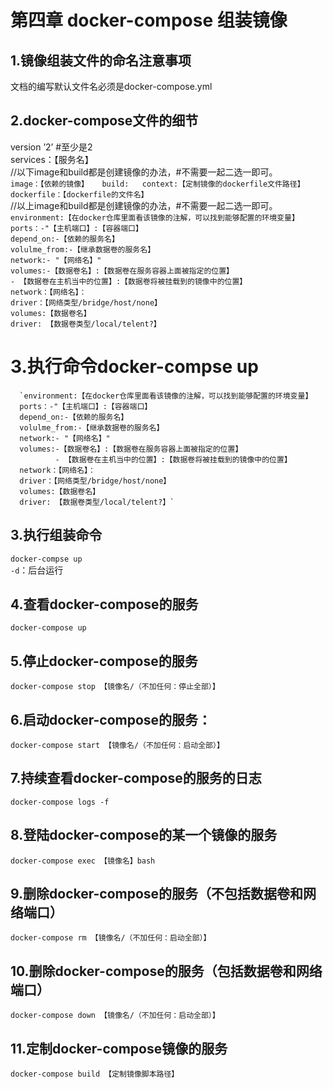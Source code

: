 第四章 docker-compose 组装镜像  
=======    
1.镜像组装文件的命名注意事项  
----------    
文档的编写默认文件名必须是docker-compose.yml  

2.docker-compose文件的细节  
----------     
version ’2’ #至少是2  
services：【服务名】  
  //以下image和build都是创建镜像的办法，#不需要一起二选一即可。  
  `image：【依赖的镜像】  
  build:  
    context:【定制镜像的dockerfile文件路径】  
    dockerfile：【dockerfile的文件名】`  
  //以上image和build都是创建镜像的办法，#不需要一起二选一即可。  
      `environment:【在docker仓库里面看该镜像的注解，可以找到能够配置的环境变量】`  
      `ports：-"【主机端口】:【容器端口】`  
      `depend_on:-【依赖的服务名】`  
      `volulme_from:-【继承数据卷的服务名】`  
      `network:- "【网络名】"`  
      `volumes:-【数据卷名】:【数据卷在服务容器上面被指定的位置】`  
              `- 【数据卷在主机当中的位置】:【数据卷将被挂载到的镜像中的位置】`  
      `network：【网络名】：`  
      `driver：【网络类型/bridge/host/none】`  
      `volumes:【数据卷名】`  
      `driver: 【数据卷类型/local/telent?】`  

3.执行命令docker-compse up  
=======
      `environment:【在docker仓库里面看该镜像的注解，可以找到能够配置的环境变量】  
      ports：-"【主机端口】:【容器端口】  
      depend_on:-【依赖的服务名】  
      volulme_from:-【继承数据卷的服务名】  
      network:- "【网络名】"  
      volumes:-【数据卷名】:【数据卷在服务容器上面被指定的位置】  
              - 【数据卷在主机当中的位置】:【数据卷将被挂载到的镜像中的位置】  
      network：【网络名】：  
      driver：【网络类型/bridge/host/none】  
      volumes:【数据卷名】  
      driver: 【数据卷类型/local/telent?】`  

3.执行组装命令
-------------    
`docker-compse up`  
`-d`：后台运行  

4.查看docker-compose的服务   
-------    
`docker-compose up`  

5.停止docker-compose的服务   
-------    
`docker-compose stop 【镜像名/（不加任何：停止全部）】`  

6.启动docker-compose的服务：   
-------    
`docker-compose start 【镜像名/（不加任何：启动全部）】`  

7.持续查看docker-compose的服务的日志   
-------    
`docker-compose logs -f`  

8.登陆docker-compose的某一个镜像的服务   
-------    
`docker-compose exec 【镜像名】bash`  

9.删除docker-compose的服务（不包括数据卷和网络端口）   
-------    
`docker-compose rm 【镜像名/（不加任何：启动全部）】`  

10.删除docker-compose的服务（包括数据卷和网络端口）   
-------    
`docker-compose down 【镜像名/（不加任何：启动全部）】`  

11.定制docker-compose镜像的服务   
-------    
`docker-compose build 【定制镜像脚本路径】`  
